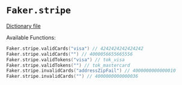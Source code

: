 # `Faker.stripe`

[Dictionary file](../src/main/resources/locales/en/stripe.yml)

Available Functions:  
```kotlin
Faker.stripe.validCards("visa") // 4242424242424242
Faker.stripe.validCards("") // 4000056655665556
Faker.stripe.validTokens("visa") // tok_visa
Faker.stripe.validTokens("") // tok_mastercard
Faker.stripe.invalidCards("addressZipFail") // 4000000000000010
Faker.stripe.invalidCards("") // 4000000000000036
```
